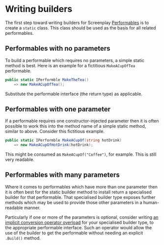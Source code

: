 # Writing builders

The first step toward writing builders for Screenplay [Performables] is to create a `static` class. 
This class should be used as the basis for all related performables.

[Performables]: ../../glossary/Performable.md

## Performables with no parameters

To build a performable which requires no parameters, a simple static method is best.
Here is an example for a fictitious `MakeACupOfTea` performable.

```csharp
public static IPerformble MakeTheTea()
    => new MakeACupOfTea();
```

Substitute the performable interface (the return type) as applicable.

## Performables with one parameter

If a performable requires one constructor-injected parameter then it is often possible to work this into the method name of a simple static method, similar to above. 
Consider this fictitious example. 

```csharp
public static IPerformble MakeACupOf(string hotDrink)
    => new MakeACupOfHotDrink(hotDrink);
```

This might be consumed as `MakeACupOf("Coffee")`, for example.
This is still very readable.

## Performables with many parameters

Where it comes to performables which have more than one parameter then it is often best for the static builder method to install return a specialised builder for that performable. 
That specialised builder type exposes further methods which may be used to provide those other parameters in a human-readable manner.

Particularly if one or more of the parameters is optional, consider writing [an implicit conversion operator overload] for your specialised builder type, to the appropriate performable interface.
Such an operator would allow the use of the builder to get the performable without needing an explicit `.Build()` method.

[an implicit conversion operator overload]: https://learn.microsoft.com/en-us/dotnet/csharp/language-reference/operators/user-defined-conversion-operators
